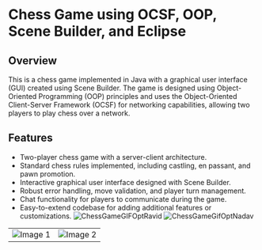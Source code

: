# Chess Game using OCSF, OOP, Scene Builder, and Eclipse

## Overview
This is a chess game implemented in Java with a graphical user interface (GUI) created using Scene Builder.
The game is designed using Object-Oriented Programming (OOP) principles and uses the Object-Oriented Client-Server Framework (OCSF) for networking capabilities, 
allowing two players to play chess over a network.

## Features
- Two-player chess game with a server-client architecture.
- Standard chess rules implemented, including castling, en passant, and pawn promotion.
- Interactive graphical user interface designed with Scene Builder.
- Robust error handling, move validation, and player turn management.
- Chat functionality for players to communicate during the game.
- Easy-to-extend codebase for adding additional features or customizations.
![ChessGameGIFOptRavid](https://github.com/ravidp30/ChessGame/assets/120043799/d1c59e7d-0670-4794-89ac-ab09476b36ab)
![ChessGameGifOptNadav](https://github.com/ravidp30/ChessGame/assets/120043799/50b08ab5-c6aa-41f4-a185-6a32a088ea86)

<table>
  <tr>
    <td><img src="https://github.com/ravidp30/ChessGame/blob/master/ChessGameGIF1.gif?raw=true" alt="Image 1"></td>
    <td><img src="https://github.com/ravidp30/ChessGame/blob/master/ChessGameGIF2.gif?raw=true" alt="Image 2"></td>
  </tr>
</table>

